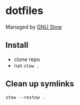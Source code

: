 # dotfiles

Managed by [GNU Stow](https://www.gnu.org/software/stow/)

## Install

- clone repo
- run `stow .`

## Clean up symlinks
`stow --restow .`
